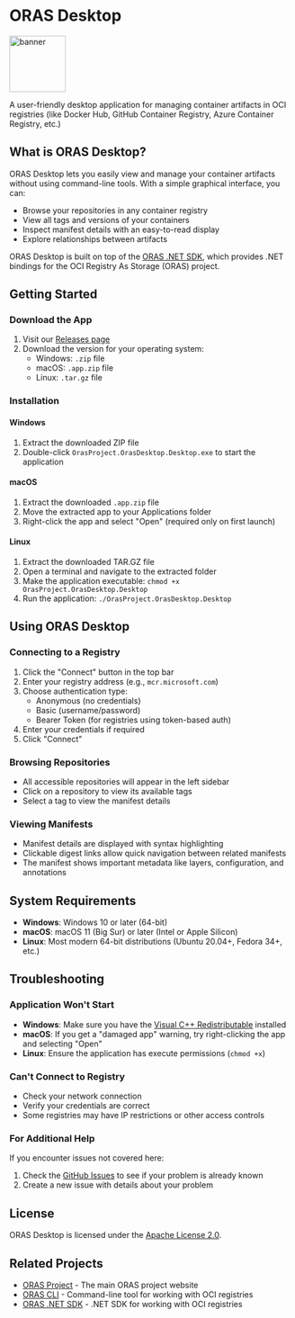 # ORAS Desktop

<p style="text-align: left;">
<a href="https://oras.land/"><img src="https://oras.land/img/oras.svg" alt="banner" width="100px"></a>
</p>

A user-friendly desktop application for managing container artifacts in OCI registries (like Docker Hub, GitHub Container Registry, Azure Container Registry, etc.)

## What is ORAS Desktop?

ORAS Desktop lets you easily view and manage your container artifacts without using command-line tools. With a simple graphical interface, you can:

- Browse your repositories in any container registry
- View all tags and versions of your containers
- Inspect manifest details with an easy-to-read display
- Explore relationships between artifacts

ORAS Desktop is built on top of the [ORAS .NET SDK](https://github.com/oras-project/oras-dotnet), which provides .NET bindings for the OCI Registry As Storage (ORAS) project.

## Getting Started

### Download the App

1. Visit our [Releases page](https://github.com/shizhMSFT/oras-desktop/releases)
2. Download the version for your operating system:
   - Windows: `.zip` file
   - macOS: `.app.zip` file
   - Linux: `.tar.gz` file

### Installation

#### Windows
1. Extract the downloaded ZIP file
2. Double-click `OrasProject.OrasDesktop.Desktop.exe` to start the application

#### macOS
1. Extract the downloaded `.app.zip` file
2. Move the extracted app to your Applications folder
3. Right-click the app and select "Open" (required only on first launch)

#### Linux
1. Extract the downloaded TAR.GZ file
2. Open a terminal and navigate to the extracted folder
3. Make the application executable: `chmod +x OrasProject.OrasDesktop.Desktop`
4. Run the application: `./OrasProject.OrasDesktop.Desktop`

## Using ORAS Desktop

### Connecting to a Registry

1. Click the "Connect" button in the top bar
2. Enter your registry address (e.g., `mcr.microsoft.com`)
3. Choose authentication type:
   - Anonymous (no credentials)
   - Basic (username/password)
   - Bearer Token (for registries using token-based auth)
4. Enter your credentials if required
5. Click "Connect"

### Browsing Repositories

- All accessible repositories will appear in the left sidebar
- Click on a repository to view its available tags
- Select a tag to view the manifest details

### Viewing Manifests

- Manifest details are displayed with syntax highlighting
- Clickable digest links allow quick navigation between related manifests
- The manifest shows important metadata like layers, configuration, and annotations



## System Requirements

- **Windows**: Windows 10 or later (64-bit)
- **macOS**: macOS 11 (Big Sur) or later (Intel or Apple Silicon)
- **Linux**: Most modern 64-bit distributions (Ubuntu 20.04+, Fedora 34+, etc.)

## Troubleshooting

### Application Won't Start

- **Windows**: Make sure you have the [Visual C++ Redistributable](https://aka.ms/vs/17/release/vc_redist.x64.exe) installed
- **macOS**: If you get a "damaged app" warning, try right-clicking the app and selecting "Open"
- **Linux**: Ensure the application has execute permissions (`chmod +x`)

### Can't Connect to Registry

- Check your network connection
- Verify your credentials are correct
- Some registries may have IP restrictions or other access controls

### For Additional Help

If you encounter issues not covered here:

1. Check the [GitHub Issues](https://github.com/shizhMSFT/oras-desktop/issues) to see if your problem is already known
2. Create a new issue with details about your problem

## License

ORAS Desktop is licensed under the [Apache License 2.0](LICENSE).

## Related Projects

- [ORAS Project](https://oras.land/) - The main ORAS project website
- [ORAS CLI](https://github.com/oras-project/oras) - Command-line tool for working with OCI registries
- [ORAS .NET SDK](https://github.com/oras-project/oras-dotnet) - .NET SDK for working with OCI registries
